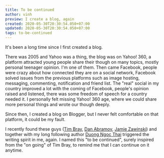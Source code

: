 ```yaml
---
title: To be continued
author: vinh
preview: I create a blog, again
created: 2020-05-30T20:30:54.050+07:00
updated: 2020-05-30T20:30:54.050+07:00
tags: to-be-continued
---
```


It's been a long time since I first created a blog.

There was 2005 and Yahoo was a thing, the blog was on Yahoo! 360, a platform
attracted young people share their though on many topics, mostly personal
teenager opinion. I'm one of them. Then came Facebook, people were crazy about
how connected they are on a social network, Facebook solved issues from the
previous platforms such as image hosting, messaging, commenting, notification
and friend list. The "real" social in my country improved a lot with the coming
of Facebook, people's opinion raised and listened, there was some freedom of
speech for a country needed it. I personally felt missing Yahoo! 360 age, where
we could share more personal things and wrote our though deeply.

Since then, I created a blog on Blogger, but I never felt comfortable on that
platform, it could be my fault.

I recently found these guys ([Tim Bray](https://www.tbray.org),
[Dan Abramov](https://overreacted.io), [Jamie Zawinski](https://www.jwz.org))
and together with my long following author
[Duong Ngoc Thai](https://vnhacker.blogspot.com) triggered the writing spirit in
me, again. I named this "to be continued", surely inspired from the "on going"
of Tim Bray, to remind me that I can continue on it anytime.
